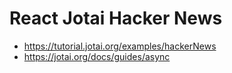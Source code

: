 # React Jotai Hacker News

- https://tutorial.jotai.org/examples/hackerNews
- https://jotai.org/docs/guides/async
